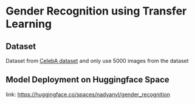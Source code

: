 # Gender Recognition using Transfer Learning


## Dataset
Dataset from [CelebA dataset](https://mmlab.ie.cuhk.edu.hk/projects/CelebA.html) and only use 5000 images from the dataset

## Model Deployment on Huggingface Space
link: https://huggingface.co/spaces/nadyanvl/gender_recognition
